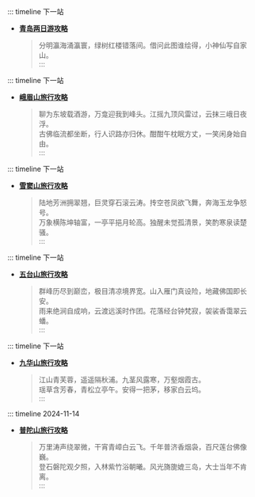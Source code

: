 ::: timeline 下一站
- [**青岛两日游攻略**](/travel/Shandong/Qingdao/Zhongshan_Park/index.md)
    >   分明瀛海涌瀛寰，绿树红楼错落间。借问此图谁绘得，小神仙写自家山。<br>
:::

[//]: # (::: timeline 下一站)
[//]: # (- [**崂山旅行攻略**]&#40;/travel/Shandong/Qingdao/Laoshan_Mountain/index.md)
[//]: # (    >   东崂隐处渔家宴，临海观山醉玉瓶。潮起沧溟沉绿岛，风吹林雾过云亭。<br>)
[//]: # (    >   一杯醇厚三分苦，两鬓萧疏几许青。遥望巨峰嗟路远，行藏取舍有谁听。<br>)
[//]: # (:::)

::: timeline 下一站
- [**峨眉山旅行攻略**](/travel/Sichuan/Emeishan/Mount_Emei/index.md)
    >   聊为东坡载酒游，万龛迎我到峰头。江摇九顶风雷过，云抹三峨日夜浮。<br>
    >   古佛临流都坐断，行人识路亦归休。酣酣午枕眠方丈，一笑闲身始自由。<br>
:::

::: timeline 下一站
- [**雪窦山旅行攻略**](/travel/Zhejiang/Ningbo/Mount_Xuedou/index.md)
    >   陆地芳洲拥翠翘，巨灵穿石滚云涛。抟空苍凤欲飞舞，奔海玉龙争怒号。<br>
    >   万象横陈坤轴富，一亭平挹月轮高。独醒未觉孤清景，笑酌寒泉读楚骚。<br>
:::

::: timeline 下一站
- [**五台山旅行攻略**](/travel/Shanxi/Xinzhou/Mount_Wutai/index.md)
    >   群峰历尽到巅峦，极目清凉境界宽。山入雁门真设险，地藏佛国即长安。<br>
    >   雨来绝涧自成响，云渡远溪时作团。花落经台钟梵寂，袈裟香霭翠云蟠。<br>
:::

::: timeline 下一站
- [**九华山旅行攻略**](/travel/Anhui/Chizhou/Jiuhua_Mountain/index.md)
    >   江山青芙蓉，遥遥隔秋浦。九茎风露寒，万壑烟霞古。<br>
    >   瑶草含芳春，青松立亭午。安得一把茅，移家白云坞。<br>
:::

::: timeline 2024-11-14
- [**普陀山旅行攻略**](/travel/Zhejiang/Zhoushan/Mount_Putuo/index.md)
    >   万里涛声绕翠微，干宵青嶂白云飞。千年普济香烟袅，百尺莲台佛像巍。<br>
    >   登石磐陀观夕照，入林紫竹浴朝曦。风光旖旎媲三岛，大士当年不肯离。<br>
:::


